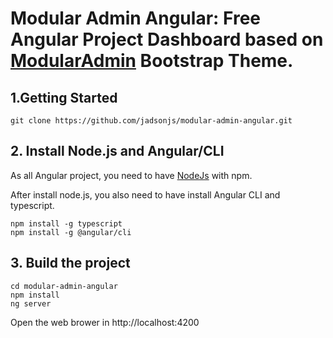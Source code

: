 # Modular Admin Angular: Free Angular Project Dashboard based on [ModularAdmin](http://modularcode.github.io/modular-admin-html/) Bootstrap Theme. 



## 1.Getting Started

```
git clone https://github.com/jadsonjs/modular-admin-angular.git
```

## 2. Install Node.js and Angular/CLI

As all Angular project, you need to have [NodeJs](https://nodejs.org/en/) with npm. 

After install node.js, you also need to have install Angular CLI and typescript.

```
npm install -g typescript
npm install -g @angular/cli
```

## 3. Build the project

```
cd modular-admin-angular
npm install 
ng server
```

Open the web brower in http://localhost:4200
